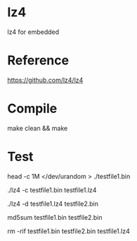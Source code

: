 # lz4

lz4 for embedded

# Reference

https://github.com/lz4/lz4

# Compile

make clean && make

# Test

head -c 1M </dev/urandom > ./testfile1.bin

./lz4 -c testfile1.bin testfile1.lz4

./lz4 -d testfile1.lz4 testfile2.bin

md5sum testfile1.bin testfile2.bin

rm -rif testfile1.bin testfile2.bin testfile1.lz4

